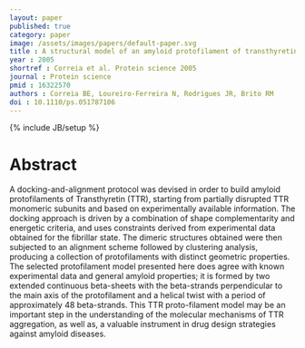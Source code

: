 ```yaml
---
layout: paper
published: true
category: paper
image: /assets/images/papers/default-paper.svg
title : A structural model of an amyloid protofilament of transthyretin
year : 2005
shortref : Correia et al. Protein science 2005
journal : Protein science
pmid : 16322570
authors : Correia BE, Loureiro-Ferreira N, Rodrigues JR, Brito RM
doi : 10.1110/ps.051787106
---
```

{% include JB/setup %}

# Abstract

A docking-and-alignment protocol was devised in order to build amyloid protofilaments of Transthyretin (TTR), starting from partially disrupted TTR monomeric subunits and based on experimentally available information. The docking approach is driven by a combination of shape complementarity and energetic criteria, and uses constraints derived from experimental data obtained for the fibrillar state. The dimeric structures obtained were then subjected to an alignment scheme followed by clustering analysis, producing a collection of protofilaments with distinct geometric properties. The selected protofilament model presented here does agree with known experimental data and general amyloid properties; it is formed by two extended continuous beta-sheets with the beta-strands perpendicular to the main axis of the protofilament and a helical twist with a period of approximately 48 beta-strands. This TTR proto-filament model may be an important step in the understanding of the molecular mechanisms of TTR aggregation, as well as, a valuable instrument in drug design strategies against amyloid diseases.